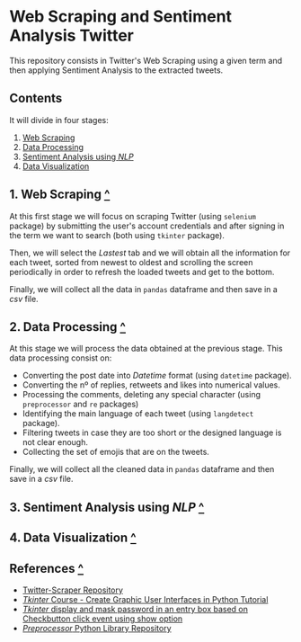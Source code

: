 # Web Scraping and Sentiment Analysis Twitter

This repository consists in Twitter's Web Scraping using a given term and then applying Sentiment Analysis to the extracted tweets.

## Contents

It will divide in four stages:

1. [Web Scraping](#stage-I)
2. [Data Processing](#stage-II)
3. [Sentiment Analysis using *NLP*](#stage-III)
4. [Data Visualization](#stage-IV)

<div id="stage-I"></div>

## 1. Web Scraping [^](#contents)

At this first stage we will focus on scraping Twitter (using `selenium` package) by submitting the user's account credentials and after signing in the term we want to search (both using `tkinter` package).

Then, we will select the *Lastest* tab and we will obtain all the information for each tweet, sorted from newest to oldest and scrolling the screen periodically in order to refresh the loaded tweets and get to the bottom.

Finally, we will collect all the data in `pandas` dataframe and then save in a *csv* file.

<div id="stage-II"></div>

## 2. Data Processing [^](#contents)

At this stage we will process the data obtained at the previous stage. This data processing consist on:

- Converting the post date into *Datetime* format (using `datetime` package).
- Converting the nº of replies, retweets and likes into numerical values.
- Processing the comments, deleting any special character (using `preprocessor` and `re` packages)
- Identifying the main language of each tweet (using `langdetect` package).
- Filtering tweets in case they are too short or the designed language is not clear enough.
- Collecting the set of emojis that are on the tweets.

Finally, we will collect all the cleaned data in `pandas` dataframe and then save in a *csv* file.	

<div id="stage-III"></div>

## 3. Sentiment Analysis using *NLP* [^](#contents)




<div id="stage-IV"></div>

## 4. Data Visualization [^](#contents)



<div id="ref"></div>

## References [^](#contents)

- [Twitter-Scraper Repository](https://github.com/israel-dryer/Twitter-Scraper)
- [*Tkinter* Course - Create Graphic User Interfaces in Python Tutorial](https://www.youtube.com/watch?v=YXPyB4XeYLA&ab_channel=freeCodeCamp.org)
- [*Tkinter* display and mask password in an entry box based on Checkbutton click event using show option](https://www.plus2net.com/python/tkinter-Entry-password.php)
- [*Preprocessor* Python Library Repository](https://github.com/s/preprocessor)



